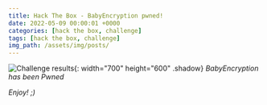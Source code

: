 ```yaml
---
title: Hack The Box - BabyEncryption pwned!
date: 2022-05-09 00:00:01 +0000
categories: [hack the box, challenge]
tags: [hack the box, challenge]
img_path: /assets/img/posts/
---
```


![Challenge results](owned-babyencryption.png){: width="700" height="600" .shadow}
*BabyEncryption has been Pwned*

*Enjoy! ;)*
